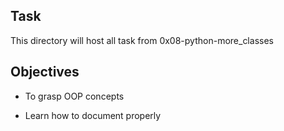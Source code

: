## Task
This directory will host all task from 0x08-python-more_classes
## Objectives
* To grasp OOP concepts

* Learn how to document properly
